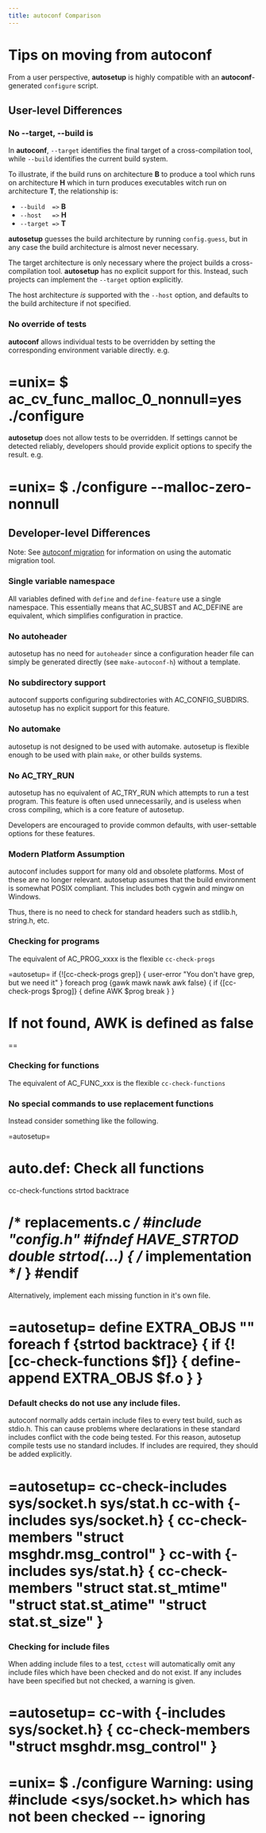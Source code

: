 ```yaml
---
title: autoconf Comparison
---
```


Tips on moving from autoconf
============================

From a user perspective, **autosetup** is highly compatible with an **autoconf**-generated `configure` script.


User-level Differences
----------------------

### No --target, --build is

In **autoconf**, `--target` identifies the final target of a cross-compilation tool, while
`--build` identifies the current build system.

To illustrate, if the build runs on architecture **B** to produce a tool which runs on architecture **H**
which in turn produces executables witch run on architecture **T**, the relationship is:

* `--build  =>` **B**
* `--host   =>` **H**
* `--target =>` **T**

**autosetup** guesses the build architecture by running `config.guess`, but in any case the build architecture
is almost never necessary.

The target architecture is only necessary where the project builds a cross-compilation tool.
**autosetup** has no explicit support for this. Instead, such projects can implement the `--target` option explicitly.

The host architecture *is* supported with the `--host` option, and defaults to the build architecture if not specified.

### No override of tests

**autoconf** allows individual tests to be overridden by setting the corresponding environment
variable directly. e.g.

=unix=
$ ac_cv_func_malloc_0_nonnull=yes ./configure
==

**autosetup** does not allow tests to be overridden. If settings cannot be detected reliably, developers
should provide explicit options to specify the result. e.g.

=unix=
$ ./configure --malloc-zero-nonnull
==

Developer-level Differences
---------------------------

Note: See [autoconf migration](/articles/autoconf-migration/) for information on using the automatic migration tool.

### Single variable namespace

All variables defined with `define` and `define-feature` use a
single namespace. This essentially means that AC_SUBST and AC_DEFINE
are equivalent, which simplifies configuration in practice.

### No autoheader

autosetup has no need for `autoheader` since a configuration header
file can simply be generated directly (see `make-autoconf-h`) without
a template.

### No subdirectory support

autoconf supports configuring subdirectories with AC_CONFIG_SUBDIRS.
autosetup has no explicit support for this feature.

### No automake

autosetup is not designed to be used with automake. autosetup is
flexible enough to be used with plain `make`, or other builds
systems.

### No AC_TRY_RUN

autosetup has no equivalent of AC_TRY_RUN which attempts to run a
test program. This feature is often used unnecessarily, and is
useless when cross compiling, which is a core feature of autosetup.

Developers are encouraged to provide common defaults, with user-settable options
for these features.

### Modern Platform Assumption

autoconf includes support for many old and obsolete platforms. Most
of these are no longer relevant. autosetup assumes that the build
environment is somewhat POSIX compliant. This includes both cygwin
and mingw on Windows.

Thus, there is no need to check for standard headers such as stdlib.h, string.h, etc.

### Checking for programs

The equivalent of AC_PROG_xxxx is the flexible `cc-check-progs`

=autosetup=
if {![cc-check-progs grep]} {
    user-error "You don't have grep, but we need it"
}
foreach prog {gawk mawk nawk awk false} {
    if {[cc-check-progs $prog]} {
        define AWK $prog
        break
    }
}
# If not found, AWK is defined as false
==

### Checking for functions

The equivalent of AC_FUNC_xxx is the flexible `cc-check-functions`

### No special commands to use replacement functions

Instead consider something like the following.

=autosetup=
# auto.def: Check all functions
cc-check-functions strtod backtrace

/* replacements.c */
#include "config.h"
#ifndef HAVE_STRTOD
double strtod(...) { /* implementation */ }
#endif
==

Alternatively, implement each missing function in it's own file.

=autosetup=
define EXTRA_OBJS ""
foreach f {strtod backtrace} {
    if {![cc-check-functions $f]} {
        define-append EXTRA_OBJS $f.o
    }
}
==

### Default checks do not use any include files.

autoconf normally adds certain include files to every test build,
such as stdio.h. This can cause problems where declarations in these
standard includes conflict with the code being tested. For this
reason, autosetup compile tests use no standard includes. If includes
are required, they should be added explicitly.

=autosetup=
cc-check-includes sys/socket.h sys/stat.h
cc-with {-includes sys/socket.h} {
    cc-check-members "struct msghdr.msg_control"
}
cc-with {-includes sys/stat.h} {
    cc-check-members "struct stat.st_mtime" "struct stat.st_atime" "struct stat.st_size"
}
==

### Checking for include files

When adding include files to a test, `cctest` will automatically omit
any include files which have been checked and do not exist. If any
includes have been specified but not checked, a warning is given.

=autosetup=
cc-with {-includes sys/socket.h} {
    cc-check-members "struct msghdr.msg_control"
}
==

=unix=
$ ./configure
Warning: using #include <sys/socket.h> which has not been checked -- ignoring
==
